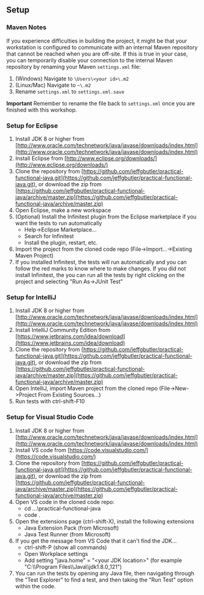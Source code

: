 ## Setup

### Maven Notes
If you experience difficulties in building the project, it might be that your workstation is configured to communicate with an internal Maven repository that cannot be reached when you are off-site. If this is true in your case, you can temporarily disable your connection to the internal Maven repository by renaming your Maven `settings.xml` file:

1. (Windows) Navigate to `\Users\<your id>\.m2`
2. (Linux/Mac) Navigate to `~\.m2`
3. Rename `settings.xml` to `settings.xml.save`

**Important** Remember to rename the file back to `settings.xml` once you are finished with this workshop. 

### Setup for Eclipse
1. Install JDK 8 or higher from [http://www.oracle.com/technetwork/java/javase/downloads/index.html](http://www.oracle.com/technetwork/java/javase/downloads/index.html)
2. Install Eclipse from [http://www.eclipse.org/downloads/](http://www.eclipse.org/downloads/)
3. Clone the repository from [https://github.com/jeffgbutler/practical-functional-java.git](https://github.com/jeffgbutler/practical-functional-java.git), or download the zip from [https://github.com/jeffgbutler/practical-functional-java/archive/master.zip](https://github.com/jeffgbutler/practical-functional-java/archive/master.zip)
4. Open Eclipse, make a new workspace
5. (Optional) Install the Infinitest plugin from the Eclipse marketplace if you want the tests to run automatically
   - Help->Eclipse Marketplace...
   - Search for Infinitest
   - Install the plugin, restart, etc.
6. Import the project from the cloned code repo (File->Import...->Existing Maven Project)
7. If you installed Infinitest, the tests will run automatically and you can follow the red marks to know where to make changes.  If you did not install Infinitest, the you can run all the tests by right clicking on the project and selecting "Run As->JUnit Test"
 
### Setup for IntelliJ
1. Install JDK 8 or higher from [http://www.oracle.com/technetwork/java/javase/downloads/index.html](http://www.oracle.com/technetwork/java/javase/downloads/index.html)
2. Install IntelliJ Community Edition from [https://www.jetbrains.com/idea/download](https://www.jetbrains.com/idea/download)
3. Clone the repository from [https://github.com/jeffgbutler/practical-functional-java.git](https://github.com/jeffgbutler/practical-functional-java.git), or download the zip from [https://github.com/jeffgbutler/practical-functional-java/archive/master.zip](https://github.com/jeffgbutler/practical-functional-java/archive/master.zip)
4. Open IntelliJ, import Maven project from the cloned repo (File->New->Project From Existing Sources...)
5. Run tests with ctrl-shift-F10

### Setup for Visual Studio Code
1. Install JDK 8 or higher from [http://www.oracle.com/technetwork/java/javase/downloads/index.html](http://www.oracle.com/technetwork/java/javase/downloads/index.html)
2. Install VS code from [https://code.visualstudio.com/](https://code.visualstudio.com/)
3. Clone the repository from [https://github.com/jeffgbutler/practical-functional-java.git](https://github.com/jeffgbutler/practical-functional-java.git), or download the zip from [https://github.com/jeffgbutler/practical-functional-java/archive/master.zip](https://github.com/jeffgbutler/practical-functional-java/archive/master.zip)
4. Open VS code in the cloned code repo:
   - cd ...\practical-functional-java
   - code .
5. Open the extensions page (ctrl-shift-X), install the following extensions
   - Java Extension Pack (from Microsoft)
   - Java Test Runner (from Microsoft)
6. If you get the message from VS Code that it can't find the JDK...
   - ctrl-shift-P (show all commands)
   - Open Workplace settings
   - Add setting "java.home" = "\<your JDK location\>" (for example "C:\\\\Program Files\\\\Java\\\\jdk1.8.0_121")
7. You can run the tests by opening any Java file, then navigating through the "Test Explorer" to find a test, and then taking the "Run Test" option within the code.
